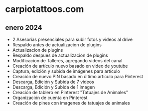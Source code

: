 # carpiotattoos.com

## enero 2024

* 2 Asesorías presenciales para subir fotos y videos al drive 
* Respaldo antes de actualizacion de plugins
* Actualizacion de plugins
* Respaldo despues de actualizacion de plugins
* Modificacion de Talleres, agregando videos del canal
* Creación de artículo nuevo basado en video de youtube
* Captura, edición y subida de imágenes para artículo
* Creación de nuevo PIN basado en último artículo para Pinterest
* Descarga, Edición y Subida de 7 videos
* Descarga, Edición y Subida de 1 imagen
* Creación de tablero en Pinterest "Tatuajes de Animales"
* Organización de cuenta en Pinterest
* Creación de pines con imagenes de tatuajes de animales



